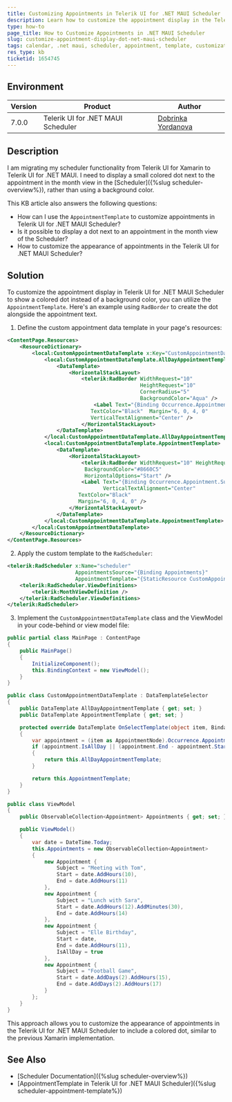 ```yaml
---
title: Customizing Appointments in Telerik UI for .NET MAUI Scheduler
description: Learn how to customize the appointment display in the Telerik UI for .NET MAUI Scheduler to show a dot next to the appointment text instead of a background color.
type: how-to
page_title: How to Customize Appointments in .NET MAUI Scheduler
slug: customize-appointment-display-dot-net-maui-scheduler
tags: calendar, .net maui, scheduler, appointment, template, customization
res_type: kb
ticketid: 1654745
---
```


## Environment

| Version | Product | Author | 
| --- | --- | ---- | 
| 7.0.0 | Telerik UI for .NET MAUI Scheduler | [Dobrinka Yordanova](https://www.telerik.com/blogs/author/dobrinka-yordanova)| 

## Description

I am migrating my scheduler functionality from Telerik UI for Xamarin to Telerik UI for .NET MAUI. I need to display a small colored dot next to the appointment in the month view in the [Scheduler]({%slug scheduler-overview%}), rather than using a background color.

This KB article also answers the following questions:
- How can I use the `AppointmentTemplate` to customize appointments in Telerik UI for .NET MAUI Scheduler?
- Is it possible to display a dot next to an appointment in the month view of the Scheduler?
- How to customize the appearance of appointments in the Telerik UI for .NET MAUI Scheduler?

## Solution

To customize the appointment display in Telerik UI for .NET MAUI Scheduler to show a colored dot instead of a background color, you can utilize the `AppointmentTemplate`. Here's an example using `RadBorder` to create the dot alongside the appointment text.

1. Define the custom appointment data template in your page's resources:

```xml
<ContentPage.Resources>
    <ResourceDictionary>
        <local:CustomAppointmentDataTemplate x:Key="CustomAppointmentDataTemplate">
            <local:CustomAppointmentDataTemplate.AllDayAppointmentTemplate>
                <DataTemplate>
                    <HorizontalStackLayout>
                        <telerik:RadBorder WidthRequest="10"
                                           HeightRequest="10" 
                                           CornerRadius="5" 
                                           BackgroundColor="Aqua" />
                            <Label Text="{Binding Occurrence.Appointment.Subject}"
                           TextColor="Black"  Margin="6, 0, 4, 0"
                           VerticalTextAlignment="Center" />
                        </HorizontalStackLayout>
                </DataTemplate>
            </local:CustomAppointmentDataTemplate.AllDayAppointmentTemplate>
            <local:CustomAppointmentDataTemplate.AppointmentTemplate>
                <DataTemplate>
                    <HorizontalStackLayout>
                        <telerik:RadBorder WidthRequest="10" HeightRequest="10" CornerRadius="5"
                         BackgroundColor="#8660C5"
                         HorizontalOptions="Start" />
                        <Label Text="{Binding Occurrence.Appointment.Subject}"
                               VerticalTextAlignment="Center"
                       TextColor="Black" 
                       Margin="6, 0, 4, 0" />
                    </HorizontalStackLayout>
                </DataTemplate>
            </local:CustomAppointmentDataTemplate.AppointmentTemplate>
        </local:CustomAppointmentDataTemplate>
    </ResourceDictionary>
</ContentPage.Resources>
```

2. Apply the custom template to the `RadScheduler`:

```xml
<telerik:RadScheduler x:Name="scheduler" 
                      AppointmentsSource="{Binding Appointments}"
                      AppointmentTemplate="{StaticResource CustomAppointmentDataTemplate}">
    <telerik:RadScheduler.ViewDefinitions>
        <telerik:MonthViewDefinition />
    </telerik:RadScheduler.ViewDefinitions>
</telerik:RadScheduler>
```

3. Implement the `CustomAppointmentDataTemplate` class and the ViewModel in your code-behind or view model file:

```csharp
public partial class MainPage : ContentPage
{
    public MainPage()
    {
        InitializeComponent();
        this.BindingContext = new ViewModel();
    }
}

public class CustomAppointmentDataTemplate : DataTemplateSelector
{
    public DataTemplate AllDayAppointmentTemplate { get; set; }
    public DataTemplate AppointmentTemplate { get; set; }

    protected override DataTemplate OnSelectTemplate(object item, BindableObject container)
    {
        var appointment = (item as AppointmentNode).Occurrence.Appointment;
        if (appointment.IsAllDay || (appointment.End - appointment.Start).TotalDays > 1)
        {
            return this.AllDayAppointmentTemplate;
        }

        return this.AppointmentTemplate;
    }
}

public class ViewModel
{
    public ObservableCollection<Appointment> Appointments { get; set; }

    public ViewModel()
    {
        var date = DateTime.Today;
        this.Appointments = new ObservableCollection<Appointment>
        {
            new Appointment {
                Subject = "Meeting with Tom",
                Start = date.AddHours(10),
                End = date.AddHours(11)
            },
            new Appointment {
                Subject = "Lunch with Sara",
                Start = date.AddHours(12).AddMinutes(30),
                End = date.AddHours(14)
            },
            new Appointment {
                Subject = "Elle Birthday",
                Start = date,
                End = date.AddHours(11),
                IsAllDay = true
            },
            new Appointment {
                Subject = "Football Game",
                Start = date.AddDays(2).AddHours(15),
                End = date.AddDays(2).AddHours(17)
            }
        };
    }
}
```

This approach allows you to customize the appearance of appointments in the Telerik UI for .NET MAUI Scheduler to include a colored dot, similar to the previous Xamarin implementation.

## See Also

- [Scheduler Documentation]({%slug scheduler-overview%})
- [AppointmentTemplate in Telerik UI for .NET MAUI Scheduler]({%slug scheduler-appointment-template%})
